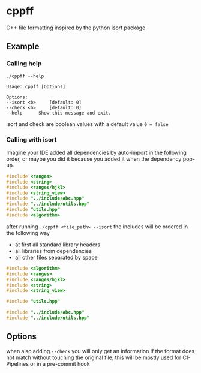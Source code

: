 # cppff
C++ file formatting inspired by the python isort package


## Example
### Calling help
```shell
./cppff --help

Usage: cppff [Options]

Options:
--isort <b>     [default: 0]
--check <b>     [default: 0]
--help      Show this message and exit.
```
isort and check are boolean values with a default value `0 = false`

### Calling with isort
Imagine your IDE added all dependencies by auto-import in the following order,
or maybe you did it because you added it when the dependency pop-up. 
```c++
#include <ranges>
#include <string>
#include <ranges/hjkl>
#include <string_view>
#include "../include/abc.hpp"
#include "../include/utils.hpp"
#include "utils.hpp"
#include <algorithm>
```
after running `./cppff <file_path> --isort` the includes will be ordered in the following way
- at first all standard library headers
- all libraries from dependencies
- all other files
separated by space
```c++
#include <algorithm>
#include <ranges>
#include <ranges/hjkl>
#include <string>
#include <string_view>

#include "utils.hpp"

#include "../include/abc.hpp"
#include "../include/utils.hpp"
```

## Options
when also adding `--check` you will only get an information if the format does not match without touching the original file,
this will be mostly used for CI-Pipelines or in a pre-commit hook

